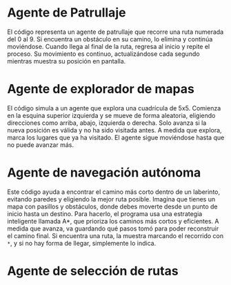 # Agente de Patrullaje

El código representa un agente de patrullaje que recorre una ruta numerada del 0 al 9. Si encuentra un obstáculo en su camino, lo elimina y continúa moviéndose. Cuando llega al final de la ruta, regresa al inicio y repite el proceso. Su movimiento es continuo, actualizándose cada segundo mientras muestra su posición en pantalla.

# Agente de explorador de mapas
El código simula a un agente que explora una cuadrícula de 5x5. Comienza en la esquina superior izquierda y se mueve de forma aleatoria, eligiendo direcciones como arriba, abajo, izquierda o derecha. Solo avanza si la nueva posición es válida y no ha sido visitada antes. A medida que explora, marca los lugares que ya ha visitado. El agente sigue moviéndose hasta que no puede avanzar más.

# Agente de navegación autónoma
Este código ayuda a encontrar el camino más corto dentro de un laberinto, evitando paredes y eligiendo la mejor ruta posible. Imagina que tienes un mapa con pasillos y obstáculos, donde debes moverte desde un punto de inicio hasta un destino. Para hacerlo, el programa usa una estrategia inteligente llamada A*, que prioriza los caminos más cortos y eficientes. A medida que avanza, va guardando qué pasos tomó para poder reconstruir el camino final. Si encuentra una ruta, la muestra marcando el recorrido con `*`, y si no hay forma de llegar, simplemente lo indica.

# Agente de selección de rutas